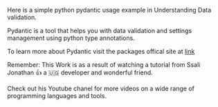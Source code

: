 Here is a simple python pydantic usage example in Understanding Data validation. 

 Pydantic is a tool that helps you with data validation and settings management using python type annotations. 

 To learn more about Pydantic 
 visit the packages offical site 
 at [link](https://pydantic-docs.helpmanual.io/)


 Remember: This Work is as a result of watching a tutorial from 
 Ssali Jonathan 👍 a 🇺🇬 developer and wonderful friend. 

 Check out his Youtube chanel for more videos on a wide range of programming languages and tools. 
